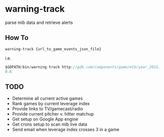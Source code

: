 # warning-track
parse mlb data and retrieve alerts

## How To
`warning-track {url_to_game_events_json_file}`

i.e.

```go
$GOPATH/bin/warning-track http://gdb.com/components/game/mlb/year_2015/month_04/day_10/gid_2015_04_10_detmlb_clemlb_1/game_events.json
0.6
```

## TODO

* Determine all current active games
* Rank games by current leverage index
* Provide links to TV/gamecast/radio
* Provide current pitcher v. hitter matchup
* Get setup on Google App engine
* Get crons setup to scan mlb live data
* Send email when leverage index crosses 3 in a game
